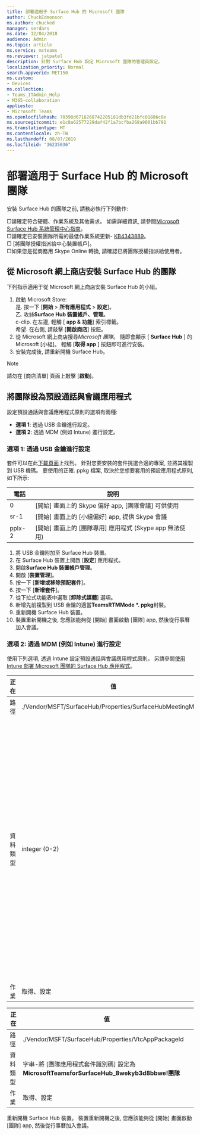 ```yaml
---
title: 部署適用于 Surface Hub 的 Microsoft 團隊
author: ChuckEdmonson
ms.author: chucked
manager: serdars
ms.date: 12/04/2018
audience: Admin
ms.topic: article
ms.service: msteams
ms.reviewer: jatpatel
description: 針對 Surface Hub 設定 Microsoft 團隊的管理員設定。
localization_priority: Normal
search.appverid: MET150
ms.custom:
- Devices
ms.collection:
- Teams_ITAdmin_Help
- M365-collaboration
appliesto:
- Microsoft Teams
ms.openlocfilehash: 70398d6718268742205181db3fd21bfc01886c0e
ms.sourcegitcommit: e1c8a62577229daf42f1a7bcfba268a9001bb791
ms.translationtype: MT
ms.contentlocale: zh-TW
ms.lasthandoff: 08/07/2019
ms.locfileid: "36235036"
---
```

<a name="deploy-microsoft-teams-for-surface-hub"></a>部署適用于 Surface Hub 的 Microsoft 團隊
======================================

安裝 Surface Hub 的團隊之前, 請務必執行下列動作:

 □請確定符合硬體、作業系統及其他需求。 如需詳細資訊, 請參閱[Microsoft Surface Hub 系統管理中心指南](https://docs.microsoft.com/surface-hub/)。<br>
 □請確定已安裝團隊所需的最低作業系統更新- [KB4343889](https://support.microsoft.com/help/4343889)。<br>
 □ [將團隊授權指派給中心裝置帳戶]。<br>
 □如果您是從商務用 Skype Online 轉換, 請確認已將團隊授權指派給使用者。

## <a name="install-teams-for-surface-hub-from-the-microsoft-store"></a>從 Microsoft 網上商店安裝 Surface Hub 的團隊 

下列指示適用于從 Microsoft 網上商店安裝 Surface Hub 的小組。 
 
1. 啟動 Microsoft Store:<br>
   是. 按一下 [**開始** > **所有應用程式** > **設定**]。<br> 乙. 攻絲**Surface Hub 裝置帳戶、管理**。<br>
   c-clip. 在左邊, 輕觸 [ **app & 功能**] 索引標籤。<br> 希望. 在右側, 請敲擊 [**開啟商店**] 按鈕。 
2. 從 Microsoft 網上商店搜尋*Microsoft 團隊*。 隨即會顯示 [ **Surface Hub** ] 的 Microsoft [小組]。 輕觸 [**取得 app** ] 按鈕即可進行安裝。  
3. 安裝完成後, 請重新開機 Surface Hub。 

> [!NOTE]
> 請勿在 [商店清單] 頁面上敲擊 [**啟動**]。

## <a name="make-teams-the-default-calling-and-meetings-application"></a>將團隊設為預設通話與會議應用程式
 
設定預設通話與會議應用程式原則的選項有兩種: 

- **選項 1**: 透過 USB 金鑰進行設定。 
- **選項 2**: 透過 MDM (例如 Intune) 進行設定。
 
### <a name="option-1-configure-via-usb-key"></a>選項 1: 透過 USB 金鑰進行設定 
 
套件可以在此[下載頁面](https://1drv.ms/f/s!ArcnbnREun0Vnp9Wps9MlWB-UJZw3g)上找到。 針對您要安裝的套件挑選合適的專案, 並將其複製到 USB 機碼。 要使用的正確. ppkg 檔案, 取決於您想要套用的預設應用程式原則, 如下所示: 

|電話  |說明  |
|---------|---------|
|0     | [開始] 畫面上的 Skype 偏好 app, [團隊會議] 可供使用        |
|sr-1     | [開始] 畫面上的 [小組偏好] app, 提供 Skype 會議        |
|pplx-2     | [開始] 畫面上的 [團隊專用] 應用程式 (Skype app 無法使用)        |
 
1. 將 USB 金鑰附加至 Surface Hub 裝置。 
2. 在 Surface Hub 裝置上開啟 [**設定**] 應用程式。 
3. 開啟**Surface Hub 裝置帳戶管理**。
4. 開啟 [**裝置管理**]。 
5. 按一下 [**新增或移除預配套件**]。 
6. 按一下 [**新增套件**]。
7. 從下拉式功能表中選取 [**卸除式媒體**] 選項。 
8. 新增先前複製到 USB 金鑰的適當<strong>TeamsRTMMode *. ppkg</strong>封裝。 
9. 重新開機 Surface Hub 裝置。 
10. 裝置重新開機之後, 您應該能夠從 [開始] 畫面啟動 [團隊] app, 然後從行事曆加入會議。 

### <a name="option-2-configure-via-mdm-such-as-intune"></a>選項 2: 透過 MDM (例如 Intune) 進行設定 

使用下列選項, 透過 Intune 設定預設通話與會議應用程式原則。 另請參閱[使用 Intune 部署 Microsoft 團隊的 Surface Hub 應用程式](https://y0av.me/2018/07/16/deploy-the-microsoft-teams-for-surface-hub-app-using-intune/)。

|正在   |值    |說明    |
|----------|---------|---------|
|路徑      | ./Vendor/MSFT/SurfaceHub/Properties/SurfaceHubMeetingMode        |
|資料類型 | integer (0-2)   |0-[開始] 畫面上的 Skype 慣用 app, [團隊會議] 可供使用<br>1-[開始] 畫面上的 [團隊喜好] app, 提供 Skype 會議<br>2-[開始] 畫面上的 [團隊專用] 應用程式 (Skype app 無法使用) |
|作業| 取得、設定        |

|正在   |值    |
|----------|---------|
|路徑      | ./Vendor/MSFT/SurfaceHub/Properties/VtcAppPackageId        |
|資料類型 | 字串-將 [團隊應用程式套件識別碼] 設定為**MicrosoftTeamsforSurfaceHub_8wekyb3d8bbwe!團隊** |
|作業| 取得、設定        |

重新開機 Surface Hub 裝置。 裝置重新開機之後, 您應該能夠從 [開始] 畫面啟動 [團隊] app, 然後從行事曆加入會議。


